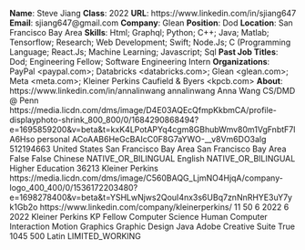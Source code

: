 **Name**: Steve Jiang
**Class**: 2022
**URL**: https://www\.linkedin\.com/in/sjiang647
**Email**: sjiang647@gmail\.com
**Company**: Glean
**Position**: Dod
**Location**: San Francisco Bay Area
**Skills**: Html; Graphql; Python; C\+\+; Java; Matlab; Tensorflow; Research; Web Development; Swift; Node\.Js; C \(Programming Language; React\.Js; Machine Learning; Javascript; Sql
**Past Job Titles**: Dod; Engineering Fellow; Software Engineering Intern
**Organizations**: PayPal <paypal\.com>; Databricks <databricks\.com>; Glean <glean\.com>; Meta <meta\.com>; Kleiner Perkins Caufield & Byers <kpcb\.com>
**About**: https://www\.linkedin\.com/in/annalinwang annalinwang Anna Wang CS/DMD @ Penn https://media\.licdn\.com/dms/image/D4E03AQEcQfmpKkbmCA/profile\-displayphoto\-shrink\_800\_800/0/1684290868494?e=1695859200&v=beta&t=kxK4LPotAPYq4cgm8GBhubWmv80m1VgFnbtF7lA6Hso personal ACoAAB6HeGcBAIcC0F8G7aYWO\-\_\_v8Vm6DO3alg 512194663 United States San Francisco Bay Area San Francisco Bay Area False False Chinese NATIVE\_OR\_BILINGUAL English NATIVE\_OR\_BILINGUAL Higher Education 36213 Kleiner Perkins https://media\.licdn\.com/dms/image/C560BAQG\_LjmNO4HjqA/company\-logo\_400\_400/0/1536172203480?e=1698278400&v=beta&t=YSHLwNjws2QouI4nx3s6UBq7znNnRHYE3uY7yk1Gb2o https://www\.linkedin\.com/company/kleinerperkins/ 11 50 6 2022 6 2022 Kleiner Perkins KP Fellow Computer Science Human Computer Interaction Motion Graphics Graphic Design Java Adobe Creative Suite True 1045 500 Latin LIMITED\_WORKING
